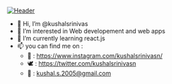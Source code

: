 [![Header](https://raw.githubusercontent.com/kushalsrinivas/<OWNER>/<OWNER>/readme_header.png "Header")](https://i.pinimg.com/564x/b1/83/9b/b1839b3a6403c10bf9be42f0d7081858.jpg)


- 👋 Hi, I’m @kushalsrinivas
- 👀 I’m interested in Web developement and web apps
- 🌱 I’m currently learning react.js
- 📫 you can find me on : 
   - 📸 : https://www.instagram.com/kushalsrinivasn/
   - 🕊 : https://twitter.com/kushalsrinivasn
   - 💌 : kushal.s.2005@gmail.com


<!---
kushalsrinivas/kushalsrinivas is a ✨ special ✨ repository because its `README.md` (this file) appears on your GitHub profile.
You can click the Preview link to take a look at your changes.
--->
